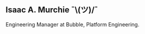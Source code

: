 ## Isaac A. Murchie **¯\\__(ツ)__/¯**

Engineering Manager at Bubble, Platform Engineering.
<!--stackedit_data:
eyJoaXN0b3J5IjpbMjYyNDkxMjY4XX0=
-->

